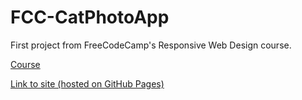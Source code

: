 # FCC-CatPhotoApp

First project from FreeCodeCamp's Responsive Web Design course.

[Course](https://www.freecodecamp.org/learn/2022/responsive-web-design/)

[Link to site (hosted on GitHub Pages)](https://2mada.github.io/FCC-CatPhotoApp/)
